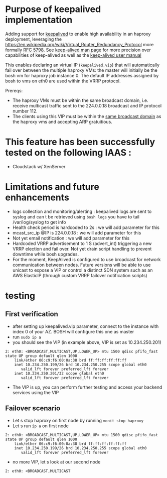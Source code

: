 # Purpose of keepalived implementation

Adding support for [keepalived](http://www.keepalived.org/documentation.html) to enable high availability in an haproxy deployment, leveraging the https://en.wikipedia.org/wiki/Virtual_Router_Redundancy_Protocol more formally [RFC 5798](https://tools.ietf.org/html/rfc5798). See [keep-alived man page](https://linux.die.net/man/5/keepalived.conf) for more precision over capabilities of keep-alived as well as the [keep-alived user manual](http://www.keepalived.org/pdf/UserGuide.pdf)

This enables declaring an virtual IP (``keepalived.vip``) that will automatically fail over between the multiple haproxy VMs: the master will initially be the bosh vm for haproxy job instance 0. The default IP addresses assigned by bosh to vms on eth0 are used within the VRRP protocol.

Prereqs:
 * The haproxy VMs must be within the same broadcast domain, i.e. receive multicast traffic sent to the 224.0.0.18 broadcast and IP protocol number 112.
* The clients using this VIP must be within the [same broadcast domain](https://en.wikipedia.org/wiki/Broadcast_domain) as the haproxy vms and accepting ARP gratuitious. 


# This feature has been successfully tested on the following IAAS :
* Cloudstack w/ XenServer


# Limitations and future enhancements
* logs collection and monitoring/alerting : keepalived logs are sent to syslog and can t be retrieved using `bosh logs` you have to tail /var/log/syslog to get info
* Health check period is hardcoded to 2s : we will add parameter for this
* mcast_src_ip @IP is 224.0.0.18 : we will add parameter for this
* Not yet email notification : we will add parameter for this
* Hardcoded VRRP advertisement to 1 S (advert_int) triggering a new VRRP election and fail over. Not yet drain script handling to prevent downtime while bosh upgrades.
* For the moment, KeepAlived is configured to use broadcast for network communication between nodes. Future versions will be able to use unicast to expose a VIP or control a distinct SDN system such as an AWS ElasticIP (through custom VRRP failover notification scripts)


# testing
## First verification
* after setting up keepalived.vip parameter, connect to the instance with index 0 of your AZ. BOSH will configure this one as master
* run `sudo ip a`
* you should see the VIP (in example above, VIP is set as 10.234.250.201)

```
2: eth0: <BROADCAST,MULTICAST,UP,LOWER_UP> mtu 1500 qdisc pfifo_fast state UP group default qlen 1000
    link/ether 06:c9:f6:00:0a:38 brd ff:ff:ff:ff:ff:ff
    inet 10.234.250.199/26 brd 10.234.250.255 scope global eth0
       valid_lft forever preferred_lft forever
    inet 10.234.250.201/32 scope global eth0
       valid_lft forever preferred_lft forever
```
* The VIP is up, you can perform further testing and access your backend services using the VIP

## Failover scenario
* Let s stop haproxy on first node by running `monit stop haproxy`
* Let s run `ip a` on first node
```
2: eth0: <BROADCAST,MULTICAST,UP,LOWER_UP> mtu 1500 qdisc pfifo_fast state UP group default qlen 1000
    link/ether 06:c9:f6:00:0a:38 brd ff:ff:ff:ff:ff:ff
    inet 10.234.250.199/26 brd 10.234.250.255 scope global eth0
       valid_lft forever preferred_lft forever
```
* no more VIP, let s look at our second node
```
2: eth0: <BROADCAST,MULTICAST